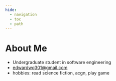 ```yaml
---
hide:
  - navigation
  - toc
  - path
---
```


# About Me

<!-- ![pic](image/lightmusic2.png){ width=300 hight=300 align=left } -->


- Undergraduate student in software engineering
- edwardwq301@gmail.com
- hobbies: read science fiction, acgn, play game
